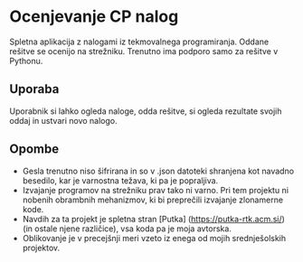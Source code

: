 # Ocenjevanje CP nalog

Spletna aplikacija z nalogami iz tekmovalnega programiranja. Oddane rešitve se ocenijo na strežniku. Trenutno ima podporo samo za rešitve v Pythonu.

## Uporaba

Uporabnik si lahko ogleda naloge, odda rešitve, si ogleda rezultate svojih oddaj in ustvari novo nalogo.

## Opombe

* Gesla trenutno niso šifrirana in so v .json datoteki shranjena kot navadno besedilo, kar je varnostna težava, ki pa je popraljiva.
* Izvajanje programov na strežniku prav tako ni varno. Pri tem projektu ni nobenih obrambnih mehanizmov, ki bi preprečili izvajanje zlonamerne kode.
* Navdih za ta projekt je spletna stran [Putka] (https://putka-rtk.acm.si/) (in ostale njene različice), vsa koda pa je moja avtorska.
* Oblikovanje je v precejšnji meri vzeto iz enega od mojih srednješolskih projektov.
